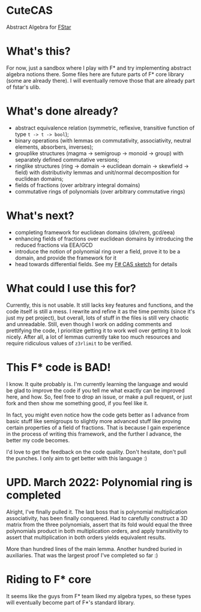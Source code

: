 # CuteCAS
Abstract Algebra for [FStar](https://www.fstar-lang.org/)

# What's this?

For now, just a sandbox where I play with F* and try implementing abstract algebra notions there.
Some files here are future parts of F* core library (some are already there).
I will eventually remove those that are already part of fstar's ulib.

# What's done already?

* abstract equivalence relation (symmetric, reflexive, transitive function of type `t -> t -> bool`);
* binary operations (with lemmas on commutativity, associativity, neutral elements, absorbers, inverses);
* grouplike structures (magma -> semigroup -> monoid -> group) with separately defined commutative versions;
* ringlike structures (ring -> domain -> euclidean domain -> skewfield -> field) with distributivity lemmas and unit/normal decomposition for euclidean domains;
* fields of fractions (over arbitrary integral domains)
* commutative rings of polynomials (over arbitrary commutative rings)

# What's next?

* completing framework for euclidean domains (div/rem, gcd/eea)
* enhancing fields of fractions over euclidean domains by introducing the reduced fractions via EEA/GCD
* introduce the notion of polynomial ring over a field, prove it to be a domain, and provide the framework for it
* head towards differential fields. See my [F# CAS sketch](https://github.com/hacklex/AbstractMathTypes) for details

# What could I use this for?

Currently, this is not usable. It still lacks key features and functions, and the code itself is still a mess.
I rewrite and refine it as the time permits (since it's just my pet project), but overall, lots of stuff in the files is still
very chaotic and unreadable. Still, even though I work on adding comments and prettifying the code, I prioritize 
getting it to work well over getting it to look nicely. After all, a lot of lemmas currently take too much resources
and require ridiculous values of `z3rlimit` to be verified.

# This F* code is BAD!

I know. It quite probably is. I'm currently learning the language and would be glad to improve the code if you tell me 
what exactly can be improved here, and how. So, feel free to drop an issue, or make a pull request, or just fork and 
then show me something good, if you feel like it.

In fact, you might even notice how the code gets better as I advance from basic stuff like semigroups to slightly more advanced 
stuff like proving certain properties of a field of fractions. That is because I gain experience in the process of writing this 
framework, and the further I advance, the better my code becomes. 

I'd love to get the feedback on the code quality. Don't hesitate, don't pull the punches. I only aim to get better with this language :)

# UPD. March 2022: Polynomial ring is completed

Alright, I've finally pulled it. The last boss that is polynomial multiplication associativity, has been finally conquered.
Had to carefully construct a 3D matrix from the three polynomials, assert that its fold would equal the three polynomials product
in both multiplication orders, and apply transitivity to assert that multiplication in both orders yields equivalent results.

More than hundred lines of the main lemma. Another hundred buried in auxiliaries. That was the largest proof I've completed so far :)

# Riding to F* core

It seems like the guys from F* team liked my algebra types, so these types will eventually become part of F*'s standard library.